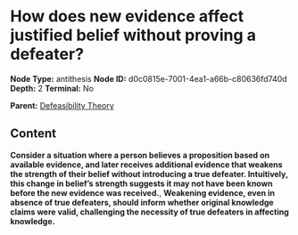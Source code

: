 # How does new evidence affect justified belief without proving a defeater?

**Node Type:** antithesis
**Node ID:** d0c0815e-7001-4ea1-a66b-c80636fd740d
**Depth:** 2
**Terminal:** No

**Parent:** [Defeasibility Theory](defeasibility-theory.md)

## Content

**Consider a situation where a person believes a proposition based on available evidence, and later receives additional evidence that weakens the strength of their belief without introducing a true defeater. Intuitively, this change in belief’s strength suggests it may not have been known before the new evidence was received.**, **Weakening evidence, even in absence of true defeaters, should inform whether original knowledge claims were valid, challenging the necessity of true defeaters in affecting knowledge.**
